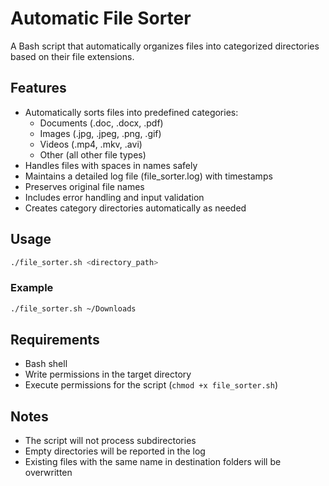 # Automatic File Sorter

A Bash script that automatically organizes files into categorized directories based on their file extensions.

## Features

- Automatically sorts files into predefined categories:
  - Documents (.doc, .docx, .pdf)
  - Images (.jpg, .jpeg, .png, .gif)
  - Videos (.mp4, .mkv, .avi)
  - Other (all other file types)
- Handles files with spaces in names safely
- Maintains a detailed log file (file_sorter.log) with timestamps
- Preserves original file names
- Includes error handling and input validation
- Creates category directories automatically as needed

## Usage

```bash
./file_sorter.sh <directory_path>
```

### Example
```bash
./file_sorter.sh ~/Downloads
```

## Requirements

- Bash shell
- Write permissions in the target directory
- Execute permissions for the script (`chmod +x file_sorter.sh`)

## Notes

- The script will not process subdirectories
- Empty directories will be reported in the log
- Existing files with the same name in destination folders will be overwritten